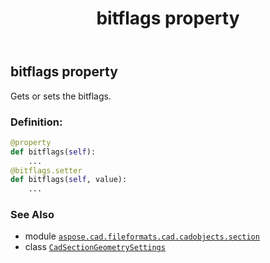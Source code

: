 ﻿---
title: bitflags property
second_title: Aspose.CAD for Python via .NET API References
description: 
type: docs
weight: 30
url: /python-net/aspose.cad.fileformats.cad.cadobjects.section/cadsectiongeometrysettings/bitflags/
is_root: false
---

## bitflags property


Gets or sets the bitflags.
### Definition:
```python
@property
def bitflags(self):
    ...
@bitflags.setter
def bitflags(self, value):
    ...
```

### See Also
* module [`aspose.cad.fileformats.cad.cadobjects.section`](../../)
* class [`CadSectionGeometrySettings`](/cad/python-net/aspose.cad.fileformats.cad.cadobjects.section/cadsectiongeometrysettings)
